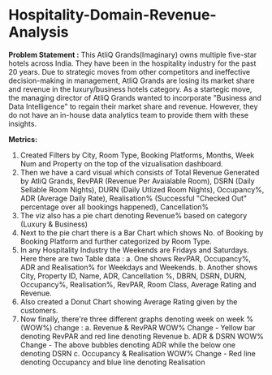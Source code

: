 # Hospitality-Domain-Revenue-Analysis

**Problem Statement :** This AtliQ Grands(Imaginary) owns multiple five-star hotels across India. They have been in the hospitality industry for the past 20 years. Due to strategic moves from other competitors and ineffective decision-making in management, AtliQ Grands are losing its market share and revenue in the luxury/business hotels category. As a startegic move, the managing director of AtliQ Grands wanted to  incorporate "Business and Data Intelligence" to regain their market share and revenue. However, they do not have an in-house data analytics team to provide them with these insights.

**Metrics:**
1. Created Filters by City, Room Type, Booking Platforms, Months, Week Num and Property on the top of the vizualisation dashboard.
2. Then we have a card visual which consists of Total Revenue Generated by AtliQ Grands, RevPAR (Revenue Per Avaialable Room), DSRN (Daily Sellable Room Nights), DURN (Daily Utlized Room Nights), Occupancy%, ADR (Average Daily Rate), Realisation% (Successful "Checked Out" percentage over all bookings happened), Cancellation%
3. The viz also has a pie chart denoting Revenue% based on category (Luxury & Business)
4. Next to the pie chart there is a Bar Chart which shows No. of Booking by Booking Platform and further categorized by Room Type. 
5. In any Hospitality Industry the Weekends are Fridays and Saturdays. Here there are two Table data :
     a. One shows RevPAR, Occupancy%, ADR and Realisation% for Weekdays and Weekends.
     b. Another shows City, Property ID, Name, ADR, Cancellation %, DBRN, DSRN, DURN, Occupancy%, Realisation%, RevPAR, Room Class, Average Rating and Revenue.
6. Also created a Donut Chart showing Average Rating given by the customers.
7. Now finally, there're three different graphs denoting week on week % (WOW%) change :
     a. Revenue & RevPAR WOW% Change - Yellow bar denoting RevPAR and red line denoting Revenue
     b. ADR & DSRN WOW% Change - The above bubbles denoting ADR while the below one denoting DSRN 
     c. Occupancy & Realisation WOW% Change - Red line denoting Occupancy and blue line denoting Realisation
